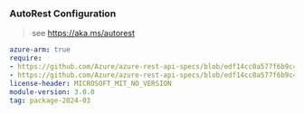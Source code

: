 ### AutoRest Configuration

> see https://aka.ms/autorest

``` yaml
azure-arm: true
require:
- https://github.com/Azure/azure-rest-api-specs/blob/edf14cc0a577f6b9c4e3ce018cec0c383e64b7b0/specification/app/resource-manager/readme.md
- https://github.com/Azure/azure-rest-api-specs/blob/edf14cc0a577f6b9c4e3ce018cec0c383e64b7b0/specification/app/resource-manager/readme.go.md
license-header: MICROSOFT_MIT_NO_VERSION
module-version: 3.0.0
tag: package-2024-03
```